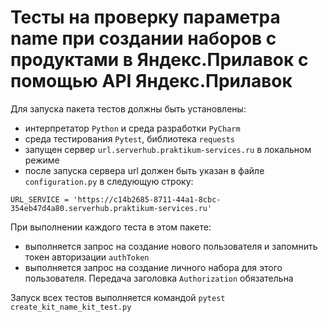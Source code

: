 ﻿# Тесты на проверку параметра name при создании наборов с продуктами в Яндекс.Прилавок с помощью API Яндекс.Прилавок #

Для запуска пакета тестов должны быть установлены: 
- интерпретатор `Python` и среда разработки `PyCharm`
- среда тестирования `Pytest`, библиотека `requests`
- запущен сервер `url.serverhub.praktikum-services.ru` в локальном режиме 
- после запуска сервера url должен быть указан в файле `configuration.py` в следующую строку:
```
URL_SERVICE = 'https://c14b2685-8711-44a1-8cbc-354eb47d4a80.serverhub.praktikum-services.ru'
```

При выполнении каждого теста в этом пакете:
- выполняется запрос на создание нового пользователя и запомнить токен авторизации `authToken`
- выполняется запрос на создание личного набора для этого пользователя. Передача заголовка `Authorization` обязательна

Запуск всех тестов выполняется командой `pytest create_kit_name_kit_test.py`

